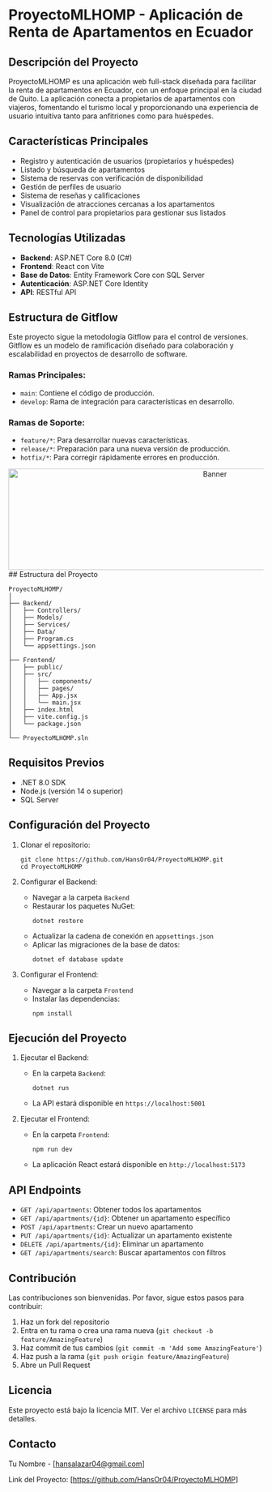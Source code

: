 # ProyectoMLHOMP - Aplicación de Renta de Apartamentos en Ecuador

## Descripción del Proyecto

ProyectoMLHOMP es una aplicación web full-stack diseñada para facilitar la renta de apartamentos en Ecuador, con un enfoque principal en la ciudad de Quito. La aplicación conecta a propietarios de apartamentos con viajeros, fomentando el turismo local y proporcionando una experiencia de usuario intuitiva tanto para anfitriones como para huéspedes.

## Características Principales

- Registro y autenticación de usuarios (propietarios y huéspedes)
- Listado y búsqueda de apartamentos
- Sistema de reservas con verificación de disponibilidad
- Gestión de perfiles de usuario
- Sistema de reseñas y calificaciones
- Visualización de atracciones cercanas a los apartamentos
- Panel de control para propietarios para gestionar sus listados

## Tecnologías Utilizadas

- **Backend**: ASP.NET Core 8.0 (C#)
- **Frontend**: React con Vite
- **Base de Datos**: Entity Framework Core con SQL Server
- **Autenticación**: ASP.NET Core Identity
- **API**: RESTful API

## Estructura de Gitflow

Este proyecto sigue la metodología Gitflow para el control de versiones. Gitflow es un modelo de ramificación diseñado para colaboración y escalabilidad en proyectos de desarrollo de software.

### Ramas Principales:

- `main`: Contiene el código de producción.
- `develop`: Rama de integración para características en desarrollo.

### Ramas de Soporte:

- `feature/*`: Para desarrollar nuevas características.
- `release/*`: Preparación para una nueva versión de producción.
- `hotfix/*`: Para corregir rápidamente errores en producción.

<div align="center">
  <img src="[https://i.imgur.com/glJwGRg.png](https://wac-cdn.atlassian.com/dam/jcr:cc0b526e-adb7-4d45-874e-9bcea9898b4a/04%20Hotfix%20branches.svg?cdnVersion=2312)" alt="Banner" width="800" height="200">
</div>
## Estructura del Proyecto

```
ProyectoMLHOMP/
│
├── Backend/
│   ├── Controllers/
│   ├── Models/
│   ├── Services/
│   ├── Data/
│   ├── Program.cs
│   └── appsettings.json
│
├── Frontend/
│   ├── public/
│   ├── src/
│   │   ├── components/
│   │   ├── pages/
│   │   ├── App.jsx
│   │   └── main.jsx
│   ├── index.html
│   ├── vite.config.js
│   └── package.json
│
└── ProyectoMLHOMP.sln
```

## Requisitos Previos

- .NET 8.0 SDK
- Node.js (versión 14 o superior)
- SQL Server

## Configuración del Proyecto

1. Clonar el repositorio:
   ```
   git clone https://github.com/HansOr04/ProyectoMLHOMP.git
   cd ProyectoMLHOMP
   ```

2. Configurar el Backend:
   - Navegar a la carpeta `Backend`
   - Restaurar los paquetes NuGet:
     ```
     dotnet restore
     ```
   - Actualizar la cadena de conexión en `appsettings.json`
   - Aplicar las migraciones de la base de datos:
     ```
     dotnet ef database update
     ```

3. Configurar el Frontend:
   - Navegar a la carpeta `Frontend`
   - Instalar las dependencias:
     ```
     npm install
     ```

## Ejecución del Proyecto

1. Ejecutar el Backend:
   - En la carpeta `Backend`:
     ```
     dotnet run
     ```
   - La API estará disponible en `https://localhost:5001`

2. Ejecutar el Frontend:
   - En la carpeta `Frontend`:
     ```
     npm run dev
     ```
   - La aplicación React estará disponible en `http://localhost:5173`

## API Endpoints

- `GET /api/apartments`: Obtener todos los apartamentos
- `GET /api/apartments/{id}`: Obtener un apartamento específico
- `POST /api/apartments`: Crear un nuevo apartamento
- `PUT /api/apartments/{id}`: Actualizar un apartamento existente
- `DELETE /api/apartments/{id}`: Eliminar un apartamento
- `GET /api/apartments/search`: Buscar apartamentos con filtros

## Contribución

Las contribuciones son bienvenidas. Por favor, sigue estos pasos para contribuir:

1. Haz un fork del repositorio
2. Entra en tu rama o crea una rama nueva (`git checkout -b feature/AmazingFeature`)
3. Haz commit de tus cambios (`git commit -m 'Add some AmazingFeature'`)
4. Haz push a la rama (`git push origin feature/AmazingFeature`)
5. Abre un Pull Request

## Licencia

Este proyecto está bajo la licencia MIT. Ver el archivo `LICENSE` para más detalles.

## Contacto

Tu Nombre - [hansalazar04@gmail.com]

Link del Proyecto: [https://github.com/HansOr04/ProyectoMLHOMP]

